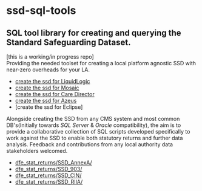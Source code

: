 # ssd-sql-tools
## SQL tool library for creating and querying the Standard Safeguarding Dataset. 

[this is a working/in progress repo]<br>
Providing the needed toolset for creating a local platform agnostic SSD with near-zero overheads for your LA. 

- [create the ssd for LiquidLogic](ssd_create_liquid_logic)
- [create the ssd for Mosaic](ssd_create_mosaic)
- [create the ssd for Care Director](ssd_create_care_director)
- [create the ssd for Azeus](ssd_create_azeus)
- [create the ssd for Eclipse]

Alongside creating the SSD from any CMS system and most common DB's(Initially towards _SQL Server_ & _Oracle_ compatibility), the aim is to provide a collaborative collection of SQL scripts developed specifically to work against the SSD to enable both statutory returns and further data analysis. Feedback and contributions from any local authority data stakeholders welcomed. 

- [dfe_stat_returns/SSD_AnnexA/](dfe_stat_returns)
- [dfe_stat_returns/SSD_903/](dfe_stat_returns)
- [dfe_stat_returns/SSD_CIN/](dfe_stat_returns)
- [dfe_stat_returns/SSD_RIIA/](dfe_stat_returns)
